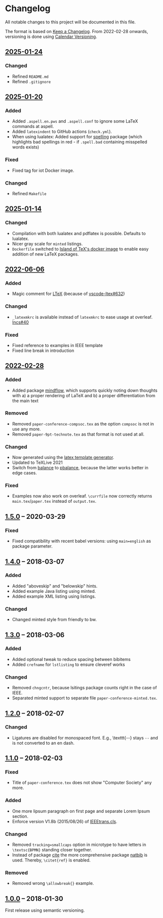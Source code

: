 # Changelog

All notable changes to this project will be documented in this file.

The format is based on [Keep a Changelog](http://keepachangelog.com/).
From 2022-02-28 onwards, versioning is done using [Calendar Versioning](https://calver.org/).

## [2025-01-24]

### Changed

- Refined `README.md`
- Refined `.gitignore`

## [2025-01-20]

### Added

- Added `.aspell.en.pws` and `.aspell.conf` to ignore some LaTeX commands at aspell.
- Added `latexindent` to GitHub actions (`check.yml`).
- When using lualatex: Added support for [spelling](https://www.ctan.org/pkg/spelling) package (which highlights bad spellings in red - if `.spell.bad` containing misspelled words exists)

### Fixed

- Fixed tag for iot Docker image.

### Changed

- Refined `Makefile`

## [2025-01-14]

### Changed

- Compilation with both lualatex and pdflatex is possible. Defaults to lualatex.
- Nicer gray scale for `minted` listings.
- `Dockerfile` switched to [Island of TeX's docker image](https://gitlab.com/islandoftex/images/texlive#tex-live-docker-image) to enable easy addition of new LaTeX packages.

## [2022-06-06]

### Added

- Magic comment for [LTeX](https://github.com/valentjn/vscode-ltex#ltex-extension-for-vs-code-grammarspell-checker-using-languagetool-with-support-for-latex-markdown-and-others) (because of [vscode-ltex#632](https://github.com/valentjn/vscode-ltex/issues/632))

### Changed

- `_latexmkrc` is available instead of `latexmkrc` to ease usage at overleaf. [lncs#40](https://github.com/latextemplates/LNCS/issues/40)

### Fixed

- Fixed reference to examples in IEEE template
- Fixed line break in introduction

## [2022-02-28]

### Added

- Added package [mindflow](https://www.ctan.org/pkg/mindflow), which supports quickly noting down thoughts with a) a proper rendering of LaTeX and b) a proper differentiation from the main text

### Removed

- Removed `paper-conference-compsoc.tex` as the option `compsoc` is not in use any more.
- Removed `paper-9pt-technote.tex` as that format is not used at all.

### Changed

- Now generated using the [latex template generator](https://www.npmjs.com/package/generator-latex-template).
- Updated to TeXLive 2021
- Switch from [balance](https://ctan.org/pkg/balance) to [pbalance](https://ctan.org/pkg/pbalance), because the latter works better in edge cases.

### Fixed

- Examples now also work on overleaf. `\currfile` now correctly returns `main.tex`/`paper.tex` instead of `output.tex`.

## [1.5.0] – 2020-03-29

### Fixed

- Fixed compatibility with recent babel versions: using `main=english` as package parameter.

## [1.4.0] – 2018-03-07

### Added

- Added "aboveskip" and "belowskip" hints.
- Added example Java listing using minted.
- Added example XML listing using listings.

### Changed

- Changed minted style from friendly to bw.

## [1.3.0] – 2018-03-06

### Added

- Added optional tweak to reduce spacing between bibitems
- Added `crefname` for `lstlisting` to ensure cleveref works

### Changed

- Removed `chngcntr`, because lsitings package counts right in the case of IEEE.
- Separated minted support to separate file `paper-conference-minted.tex`.

## [1.2.0] – 2018-02-07

### Changed

- Ligatures are disabled for monospaced font. E.g., \texttt{--} stays `--` and is not converted to an en dash.

## [1.1.0] – 2018-02-03

### Fixed

- Title of `paper-conference.tex` does not show "Computer Society" any more.

### Added

- One more lipsum paragraph on first page and separate Lorem Ipsum section.
- Enforce version V1.8b (2015/08/26) of [IEEEtrans.cls](http://www.michaelshell.org/tex/ieeetran/).

### Changed

- Removed `tracking=smallcaps` option in microtype to have letters in `\textsc{BPMN}` standing closer together.
- Instead of package [cite](https://www.ctan.org/pkg/cite) the more comprehensive package [natbib](https://www.ctan.org/pkg/natbib) is used. Thereby, `\citet{ref}` is enabled.

### Removed

- Removed wrong `\allowbreak{}` example.

## [1.0.0] – 2018-01-30

First release using semantic versioning.

[2025-01-24]: https://github.com/latextemplates/LNCS/compare/2025-01-20...2025-01-24
[2025-01-20]: https://github.com/latextemplates/IEEE/compare/2025-01-14...2025-01-20
[2025-01-14]: https://github.com/latextemplates/IEEE/compare/2022-06-06...2025-01-14
[2022-06-06]: https://github.com/latextemplates/IEEE/compare/2022-02-28...2022-06-06
[2022-02-28]: https://github.com/latextemplates/IEEE/compare/1.5.0...2022-02-28
[1.5.0]: https://github.com/latextemplates/IEEE/compare/1.4.0...1.5.0
[1.4.0]: https://github.com/latextemplates/IEEE/compare/1.3.0...1.4.0
[1.3.0]: https://github.com/latextemplates/IEEE/compare/1.2.0...1.3.0
[1.2.0]: https://github.com/latextemplates/IEEE/compare/1.1.0...1.2.0
[1.1.0]: https://github.com/latextemplates/IEEE/compare/1.0.0...1.1.0
[1.0.0]: https://github.com/latextemplates/IEEE/releases/tag/1.0.0

<!-- markdownlint-disable-file MD024 MD033 -->
